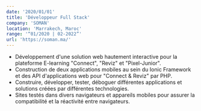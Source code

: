 ```yaml
---
date: '2020/01/01'
title: 'Développeur Full Stack'
company: 'SOMAN'
location: 'Marrakech, Maroc'
range: '“01/2020 | 02-2022”'
url: 'https://soman.ma/'
---
```


- Développement d'une solution web hautement interactive pour la plateforme E-learning "Connect", "Reviz" et "Pixel-Junior".
- Construction de deux applications mobiles au sein du Ionic Framework et des API d'applications web pour "Connect & Reviz" par PHP.
- Construire, développer, tester, déboguer différentes applications et solutions créées par différentes technologies.
- Sites testés dans divers navigateurs et appareils mobiles pour assurer la compatibilité et la réactivité entre navigateurs.
